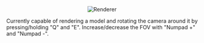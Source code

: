 <div align="center"><img src="https://i.imgur.com/hEHThZa.png" alt="Renderer" align="center"/></div>

Currently capable of rendering a model and rotating the camera around it by pressing/holding "Q" and "E". Increase/decrease the FOV with "Numpad +" and "Numpad -".
